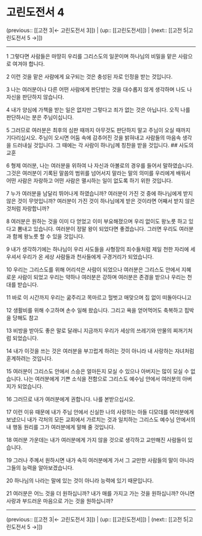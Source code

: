 # 고린도전서 4

(previous:: [[고전 3|← 고린도전서 3]]) | (up:: [[고린도전서]]) | (next:: [[고전 5|고린도전서 5 →]])

***




1 
그렇다면 사람들은 마땅히 우리를 그리스도의 일꾼이며 하나님의 비밀을 맡은 사람으로 여겨야 합니다. 



2 
이런 것을 맡은 사람에게 요구되는 것은 충성된 자로 인정을 받는 것입니다. 



3 
나는 여러분이나 다른 어떤 사람에게 판단받는 것을 대수롭지 않게 생각하며 나도 나 자신을 판단하지 않습니다. 



4 
내가 양심에 가책을 받는 일은 없지만 그렇다고 죄가 없는 것은 아닙니다. 오직 나를 판단하시는 분은 주님이십니다. 



5 
그러므로 여러분은 최후의 심판 때까지 아무것도 판단하지 말고 주님이 오실 때까지 기다리십시오. 주님이 오시면 어둠 속에 감추어진 것을 밝혀내고 사람들의 마음속 생각을 드러내실 것입니다. 그 때에는 각 사람이 하나님께 칭찬을 받을 것입니다. ## 사도의 교훈 



6 
형제 여러분, 나는 여러분을 위하여 나 자신과 아볼로의 경우를 들어서 말하였습니다. 그것은 여러분이 기록된 말씀의 범위를 넘어서지 말라는 말의 의미를 우리에게 배워서 어떤 사람은 자랑하고 어떤 사람은 멸시하는 일이 없도록 하기 위한 것입니다. 



7 
누가 여러분을 남달리 뛰어나게 하였습니까? 여러분이 가진 것 중에 하나님에게 받지 않은 것이 무엇입니까? 여러분이 가진 것이 하나님에게 받은 것이라면 어째서 받지 않은 것처럼 자랑합니까? 



8 
여러분은 원하는 것을 이미 다 얻었고 이미 부요해졌으며 우리 없이도 왕노릇 하고 있다고 뽐내고 있습니다. 여러분이 정말 왕이 되었다면 좋겠습니다. 그러면 우리도 여러분과 함께 왕노릇 할 수 있을 것입니다. 



9 
내가 생각하기에는 하나님이 우리 사도들을 사형장의 죄수들처럼 제일 천한 자리에 세우셔서 우리가 온 세상 사람들과 천사들에게 구경거리가 되었습니다. 



10 
우리는 그리스도를 위해 어리석은 사람이 되었으나 여러분은 그리스도 안에서 지혜로운 사람이 되었고 우리는 약하나 여러분은 강하며 여러분은 존경을 받으나 우리는 천대를 받습니다. 



11 
바로 이 시간까지 우리는 굶주리고 목마르고 헐벗고 매맞으며 집 없이 떠돌아다니고 



12 
생활비를 위해 수고하며 손수 일해 왔습니다. 그리고 욕을 얻어먹어도 축복하고 핍박을 당해도 참고 



13 
비방을 받아도 좋은 말로 달래니 지금까지 우리가 세상의 쓰레기와 만물의 찌꺼기처럼 되었습니다. 



14 
내가 이것을 쓰는 것은 여러분을 부끄럽게 하려는 것이 아니라 내 사랑하는 자녀처럼 훈계하려는 것입니다. 



15 
여러분이 그리스도 안에서 스승은 얼마든지 모실 수 있으나 아버지는 많이 모실 수 없습니다. 나는 여러분에게 기쁜 소식을 전함으로 그리스도 예수님 안에서 여러분의 아버지가 되었습니다. 



16 
그러므로 내가 여러분에게 권합니다. 나를 본받으십시오. 



17 
이런 이유 때문에 내가 주님 안에서 신실한 나의 사랑하는 아들 디모데를 여러분에게 보냈으니 내가 각처의 모든 교회에서 가르치는 것과 일치하는 그리스도 예수님 안에서의 내 행동 원리를 그가 여러분에게 말해 줄 것입니다. 



18 
여러분 가운데는 내가 여러분에게 가지 않을 것으로 생각하고 교만해진 사람들이 있습니다. 



19 
그러나 주께서 원하시면 내가 속히 여러분에게 가서 그 교만한 사람들의 말이 아니라 그들의 능력을 알아보겠습니다. 



20 
하나님의 나라는 말에 있는 것이 아니라 능력에 있기 때문입니다. 



21 
여러분은 어느 것을 더 원하십니까? 내가 매를 가지고 가는 것을 원하십니까? 아니면 사랑과 부드러운 마음으로 가는 것을 원하십니까?

***

(previous:: [[고전 3|← 고린도전서 3]]) | (up:: [[고린도전서]]) | (next:: [[고전 5|고린도전서 5 →]])
